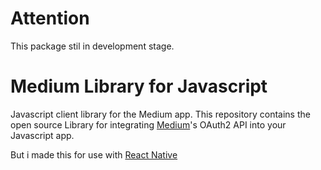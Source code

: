# Attention
This package stil in development stage.

# Medium Library for Javascript
Javascript client library for the Medium app.
This repository contains the open source Library for integrating [Medium](https://medium.com)'s OAuth2 API into your Javascript app.

But i made this for use with [React Native](https://facebook.github.io/react-native/)
